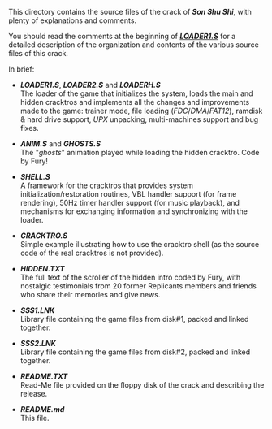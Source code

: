 This directory contains the source files of the crack of ***Son Shu Shi***,
with plenty of explanations and comments.

You should read the comments at the beginning of ***[LOADER1.S](LOADER1.S)***
for a detailed description of the organization and contents of the various
source files of this crack.

In brief:

- ***LOADER1.S***, ***LOADER2.S*** and ***LOADERH.S***  
The loader of the game that initializes the system, loads the main and hidden
cracktros and implements all the changes and improvements made to the game:
trainer mode, file loading (*FDC*/*DMA*/*FAT12*), ramdisk & hard drive support,
*UPX* unpacking, multi-machines support and bug fixes.  

- ***ANIM.S*** and ***GHOSTS.S***  
The "*ghosts*" animation played while loading the hidden cracktro. Code by Fury!

- ***SHELL.S***  
A framework for the cracktros that provides system initialization/restoration
routines, VBL handler support (for frame rendering), 50Hz timer handler support
(for music playback), and mechanisms for exchanging information and synchronizing
with the loader.

- ***CRACKTRO.S***  
Simple example illustrating how to use the cracktro shell (as the source
code of the real cracktros is not provided).

- ***HIDDEN.TXT***  
The full text of the scroller of the hidden intro coded by Fury, with nostalgic
testimonials from 20 former Replicants members and friends who share their memories
and give news.

- ***SSS1.LNK***  
Library file containing the game files from disk#1, packed and linked together.

- ***SSS2.LNK***  
Library file containing the game files from disk#2, packed and linked together.

- ***README.TXT***  
Read-Me file provided on the floppy disk of the crack and describing the release.

- ***README.md***  
This file.

